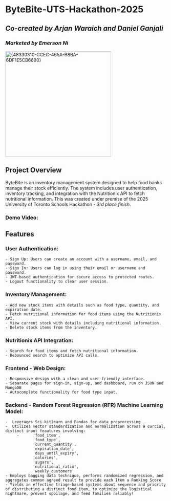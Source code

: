 # ByteBite-UTS-Hackathon-2025

## _Co-created by Arjan Waraich and Daniel Ganjali_
### _Marketed by Emerson Ni_ 

<img width="330" alt="{48330310-CCEC-465A-B8BA-6DF1E5CB6690}" src="https://github.com/user-attachments/assets/ce34311b-5284-4e97-b47f-bd0e98581e39" />

## Project Overview
ByteBite is an inventory management system designed to help food banks manage their stock efficiently. The system includes user authentication, inventory tracking, and integration with the Nutritionix API to fetch nutritional information. This was created under premise of the 2025 University of Toronto Schools Hackathon - _3rd place finish_.

### **Demo Video**: 

## Features

  ### User Authentication:
    - Sign Up: Users can create an account with a username, email, and password.
    - Sign In: Users can log in using their email or username and password.
    - JWT-based authentication for secure access to protected routes.
    - Logout functionality to clear user session.
  
  ### Inventory Management:
    - Add new stock items with details such as food type, quantity, and expiration date.
    - Fetch nutritional information for food items using the Nutritionix API.
    - View current stock with details including nutritional information.
    - Delete stock items from the inventory.

  ### Nutritionix API Integration:
    - Search for food items and fetch nutritional information.
    - Debounced search to optimize API calls.
    
  ### Frontend - Web Design:
    - Responsive design with a clean and user-friendly interface.
    - Separate pages for sign-in, sign-up, and dashboard, run on JSON and MongoDB
    - Autocomplete functionality for food type input.

  ### Backend - Random Forest Regression (RFR) Machine Learning Model:
    -  Leverages Sci-kitlearn and Pandas for data preprocessing
    -  Utilizes vector standardization and normalization across 9 curcial, distinct input feautures involving:
         -      'food_item',
                'food_type',
                'current_quantity',
                'expiration_date',
                'days_until_expiry',
                'calories',
                'sugars',
                'nutritional_ratio',
                'weekly_customers'
    - Employs bagging data technique, performs randomized regression, and aggregates common agreed result to provide each Item a Ranking Score
    - Yields an effective triage-based systems about sequence and priority of distributing a distinct food item, to optimize the logistical nightmare, prevent spoilage, and feed families reliably!
